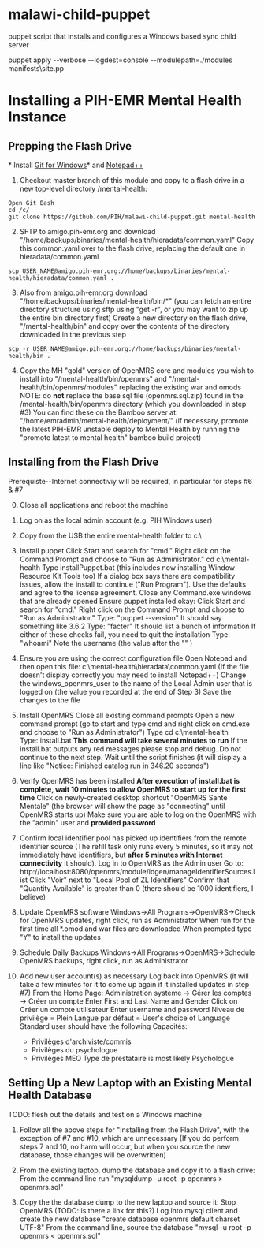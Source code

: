 malawi-child-puppet
===================

puppet script that installs and configures a Windows based sync child server

puppet apply --verbose --logdest=console --modulepath=./modules manifests\site.pp



Installing a PIH-EMR Mental Health Instance
===========================================

Prepping the Flash Drive
------------------------
\* Install [Git for Windows](https://git-scm.com/download/win)\* and [Notepad++](https://notepad-plus-plus.org/) 

1) Checkout master branch of this module and copy to a flash drive in a new top-level directory /mental-health:
```
Open Git Bash 
cd /c/ 
git clone https://github.com/PIH/malawi-child-puppet.git mental-health
```

2) SFTP to amigo.pih-emr.org and download "/home/backups/binaries/mental-health/hieradata/common.yaml"
    Copy this common.yaml over to the flash drive, replacing the default one in hieradata/common.yaml

```
scp USER_NAME@amigo.pih-emr.org://home/backups/binaries/mental-health/hieradata/common.yaml .
```

3) Also from amigo.pih-emr.org download "/home/backups/binaries/mental-health/bin/*" (you can fetch an entire directory structure using sftp using "get -r", or you may want to zip up the entire bin directory first)
    Create a new directory on the flash drive, "/mental-health/bin" and copy over the contents of the directory downloaded in the previous step
```  
scp -r USER_NAME@amigo.pih-emr.org://home/backups/binaries/mental-health/bin .
```
4) Copy the MH "gold" version of OpenMRS core and modules you wish to install into "/mental-health/bin/openmrs" and "/mental-health/bin/openmrs/modules" replacing the existing war and omods
    NOTE: do **not** replace the base sql file (openmrs.sql.zip) found in the /mental-health/bin/openmrs directory (which you downloaded in step #3)
    You can find these on the Bamboo server at: "/home/emradmin/mental-health/deployment/"
    (if necessary, promote the latest PIH-EMR unstable deploy to Mental Health by running the "promote latest to mental health" bamboo build project)


Installing from the Flash Drive
-------------------------------

Prerequiste--Internet connectiviy will be required, in particular for steps #6 & #7

0) Close all applications and reboot the machine

1) Log on as the local admin account (e.g. PIH Windows user)

2) Copy from the USB the entire mental-health folder to c:\

3) Install puppet
    Click Start and search for "cmd." Right click on the Command Prompt and choose to "Run as Administrator."
    cd c:\mental-health
    Type installPuppet.bat (this includes now installing Window Resource Kit Tools too)
    If a dialog box says there are compatibility issues, allow the install to continue ("Run Program"). 
    Use the defaults and agree to the license agreement.
    Close any Command.exe windows that are already opened
    Ensure puppet installed okay: Click Start and search for "cmd." Right click on the Command Prompt and choose to "Run as Administrator."
    Type: "puppet --version" It should say something like 3.6.2
    Type: "facter" It should list a bunch of information
    If either of these checks fail, you need to quit the installation
    Type: "whoami"  Note the username (the value after the "\" )

4) Ensure you are using the correct configuration file
    Open Notepad and then open this file: c:\mental-health\hieradata\common.yaml
    (If the file doesn't display correctly you may need to install Notepad++)
    Change the windows_openmrs_user to the name of the Local Admin user that is logged on (the value you recorded at the end of Step 3)
    Save the changes to the file

5) Install OpenMRS
    Close all existing command prompts
    Open a new command prompt (go to start and type cmd and right click on cmd.exe and choose to "Run as Administrator")
    Type cd c:\mental-health\
    Type: install.bat
    **This command will take several minutes to run**
    If the install.bat outputs any red messages please stop and debug. Do not continue to the next step.
    Wait until the script finishes (it will display a line like "Notice: Finished catalog run in 346.20 seconds")

6) Verify OpenMRS has been installed
   **After execution of install.bat is complete, wait 10 minutes to allow OpenMRS to start up for the first time**
    Click on newly-created desktop shortcut "OpenMRS Sante Mentale"  (the browser will show the page as "connecting" until OpenMRS starts up)
    Make sure you are able to log on the OpenMRS with the "admin" user and **provided password**

7) Confirm local identifier pool has picked up identifiers from the remote identifier source
    (The refill task only runs every 5 minutes, so it may not immediately have identifiers, but **after 5 minutes with Internet connectivity** it should).
    Log in to OpenMRS as the Admin user
    Go to: http://localhost:8080/openmrs/module/idgen/manageIdentifierSources.list
    Click "Voir" next to "Local Pool of ZL Identifiers"
    Confirm that "Quantity Available" is greater than 0 (there should be 1000 identifiers, I believe)

8) Update OpenMRS software
    Windows->All Programs->OpenMRS->Check for OpenMRS updates, right click, run as Administrator
    When run for the first time all *.omod and war files are downloaded
    When prompted type "Y" to install the updates
    
9) Schedule Daily Backups 
    Windows->All Programs->OpenMRS->Schedule OpenMRS backups, right click, run as Administrator
   
10) Add new user account(s) as necessary
    Log back into OpenMRS (it will take a few minutes for it to come up again if it installed updates in step #7)
    From the Home Page:
    Administration système -> Gérer les comptes -> Créer un compte
    Enter First and Last Name and Gender
    Click on  Créer un compte utilisateur
    Enter username and password
    Niveau de privilège = Plein
    Langue par défaut = User's choice of Language
    Standard user should have the following Capacités:
    - Privilèges d'archiviste/commis
    - Privilèges du psychologue
    - Privilèges MEQ
    Type de prestataire is most likely Psychologue


Setting Up a New Laptop with an Existing Mental Health Database
----------------------------------------------------------------

TODO: flesh out the details and test on a Windows machine

1) Follow all the above steps for "Installing from the Flash Drive", with the exception of #7 and #10, which are unnecessary
    (If you do perform steps 7 and 10, no harm will occur, but when you source the new database, those changes will be overwritten)

2) From the existing laptop, dump the database and copy it to a flash drive:
    From the command line run "mysqldump -u root -p openmrs > openmrs.sql"
    
3) Copy the the database dump to the new laptop and source it:
    Stop OpenMRS (TODO: is there a link for this?)
    Log into mysql client and create the new database "create database openmrs default charset UTF-8"
    From the command line, source the database "mysql -u root -p openmrs < openmrs.sql"
    
    
  


